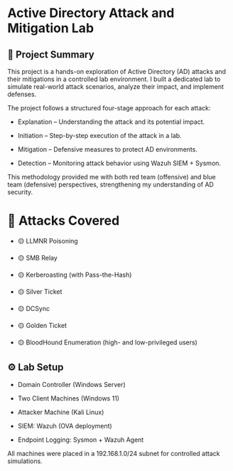 # Active Directory Attack and Mitigation Lab
## 📌 Project Summary
This project is a hands-on exploration of Active Directory (AD) attacks and their mitigations in a controlled lab environment. I built a dedicated lab to simulate real-world attack scenarios, analyze their impact, and implement defenses.

The project follows a structured four-stage approach for each attack:

- Explanation – Understanding the attack and its potential impact.

- Initiation – Step-by-step execution of the attack in a lab.

- Mitigation – Defensive measures to protect AD environments.

- Detection – Monitoring attack behavior using Wazuh SIEM + Sysmon.

This methodology provided me with both red team (offensive) and blue team (defensive) perspectives, strengthening my understanding of AD security.

# 🔐 Attacks Covered

- 🟡 LLMNR Poisoning

- 🟡 SMB Relay

- 🟡 Kerberoasting (with Pass-the-Hash)

- 🟡 Silver Ticket

- 🟡 DCSync

- 🟡 Golden Ticket

- 🟡 BloodHound Enumeration (high- and low-privileged users)

## ⚙️ Lab Setup

- Domain Controller (Windows Server)

- Two Client Machines (Windows 11)

- Attacker Machine (Kali Linux)

- SIEM: Wazuh (OVA deployment)

- Endpoint Logging: Sysmon + Wazuh Agent

All machines were placed in a 192.168.1.0/24 subnet for controlled attack simulations.
